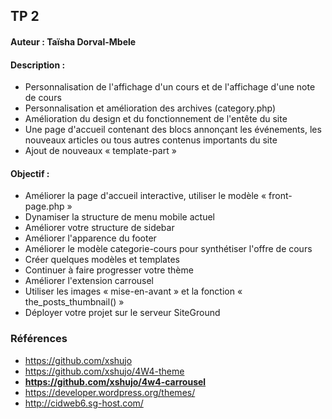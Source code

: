 ## TP 2
#### Auteur : Taïsha Dorval-Mbele
#### Description :
- Personnalisation de l'affichage d'un cours et de l'affichage d'une note de cours
- Personnalisation et amélioration des archives (category.php)
- Amélioration du design et du fonctionnement de l'entête du site
- Une page d'accueil contenant des blocs annonçant les événements, les nouveaux articles ou tous autres contenus importants du site
- Ajout de nouveaux « template-part »

#### Objectif :
- Améliorer la page d'accueil interactive, utiliser le modèle « front-page.php »
- Dynamiser la structure de menu mobile actuel
- Améliorer votre structure de sidebar
- Améliorer l'apparence du footer
- Améliorer le modèle categorie-cours pour synthétiser l'offre de cours
- Créer quelques modèles et templates
- Continuer à faire progresser votre thème
- Améliorer l'extension carrousel
- Utiliser les images « mise-en-avant » et la fonction « the_posts_thumbnail() »
- Déployer votre projet sur le serveur SiteGround

### Références
- https://github.com/xshujo
- https://github.com/xshujo/4W4-theme
- **https://github.com/xshujo/4w4-carrousel**
- https://developer.wordpress.org/themes/
- http://cidweb6.sg-host.com/